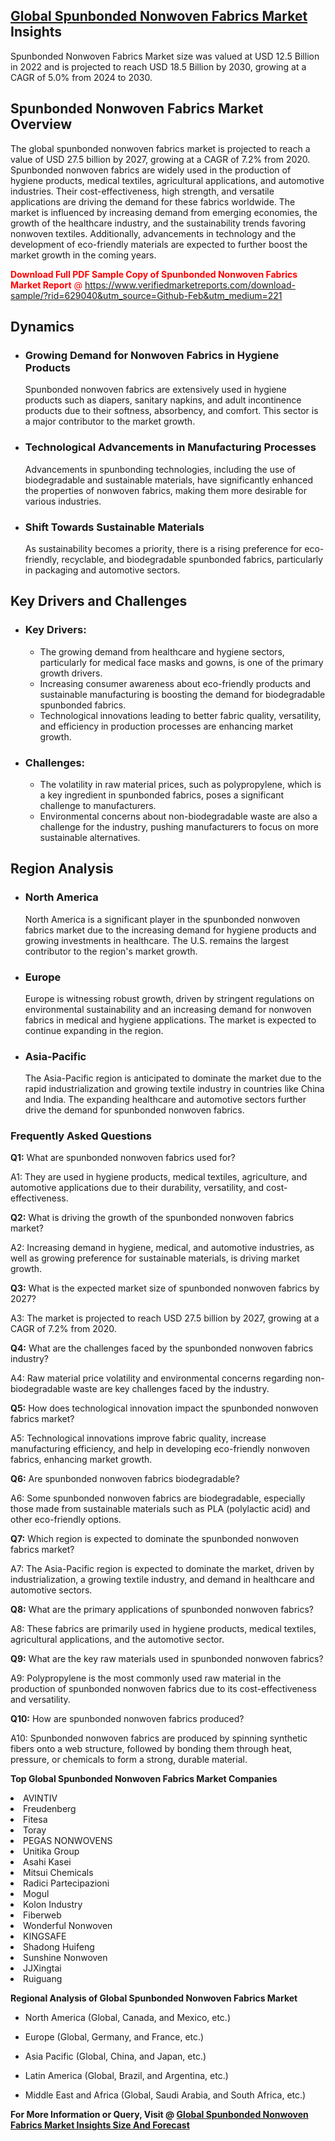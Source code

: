 <h2><a href="https://www.verifiedmarketreports.com/download-sample/?rid=629040&amp;utm_source=Github&amp;utm_medium=221" target="_blank">Global Spunbonded Nonwoven Fabrics Market</a> Insights</h2><p>Spunbonded Nonwoven Fabrics Market size was valued at USD 12.5 Billion in 2022 and is projected to reach USD 18.5 Billion by 2030, growing at a CAGR of 5.0% from 2024 to 2030.</p><p> <h2>Spunbonded Nonwoven Fabrics Market Overview</h2> <p>The global spunbonded nonwoven fabrics market is projected to reach a value of USD 27.5 billion by 2027, growing at a CAGR of 7.2% from 2020. Spunbonded nonwoven fabrics are widely used in the production of hygiene products, medical textiles, agricultural applications, and automotive industries. Their cost-effectiveness, high strength, and versatile applications are driving the demand for these fabrics worldwide. The market is influenced by increasing demand from emerging economies, the growth of the healthcare industry, and the sustainability trends favoring nonwoven textiles. Additionally, advancements in technology and the development of eco-friendly materials are expected to further boost the market growth in the coming years.</p> <p><p><span class=""><span style="color: #ff0000;"><strong>Download Full PDF Sample Copy of Spunbonded Nonwoven Fabrics Market Report</strong> @ </span><a href="https://www.verifiedmarketreports.com/download-sample/?rid=629040&amp;utm_source=Github-Feb&amp;utm_medium=221" target="_blank">https://www.verifiedmarketreports.com/download-sample/?rid=629040&amp;utm_source=Github-Feb&amp;utm_medium=221</a></span></p></p> <h2>Dynamics</h2> <ul> <li><h3>Growing Demand for Nonwoven Fabrics in Hygiene Products</h3> Spunbonded nonwoven fabrics are extensively used in hygiene products such as diapers, sanitary napkins, and adult incontinence products due to their softness, absorbency, and comfort. This sector is a major contributor to the market growth.</li> <li><h3>Technological Advancements in Manufacturing Processes</h3> Advancements in spunbonding technologies, including the use of biodegradable and sustainable materials, have significantly enhanced the properties of nonwoven fabrics, making them more desirable for various industries.</li> <li><h3>Shift Towards Sustainable Materials</h3> As sustainability becomes a priority, there is a rising preference for eco-friendly, recyclable, and biodegradable spunbonded fabrics, particularly in packaging and automotive sectors.</li> </ul> <h2>Key Drivers and Challenges</h2> <ul> <li><h3>Key Drivers:</h3> <ul> <li>The growing demand from healthcare and hygiene sectors, particularly for medical face masks and gowns, is one of the primary growth drivers.</li> <li>Increasing consumer awareness about eco-friendly products and sustainable manufacturing is boosting the demand for biodegradable spunbonded fabrics.</li> <li>Technological innovations leading to better fabric quality, versatility, and efficiency in production processes are enhancing market growth.</li> </ul> </li> <li><h3>Challenges:</h3> <ul> <li>The volatility in raw material prices, such as polypropylene, which is a key ingredient in spunbonded fabrics, poses a significant challenge to manufacturers.</li> <li>Environmental concerns about non-biodegradable waste are also a challenge for the industry, pushing manufacturers to focus on more sustainable alternatives.</li> </ul> </li> </ul> <h2>Region Analysis</h2> <ul> <li><h3>North America</h3> North America is a significant player in the spunbonded nonwoven fabrics market due to the increasing demand for hygiene products and growing investments in healthcare. The U.S. remains the largest contributor to the region's market growth.</li> <li><h3>Europe</h3> Europe is witnessing robust growth, driven by stringent regulations on environmental sustainability and an increasing demand for nonwoven fabrics in medical and hygiene applications. The market is expected to continue expanding in the region.</li> <li><h3>Asia-Pacific</h3> The Asia-Pacific region is anticipated to dominate the market due to the rapid industrialization and growing textile industry in countries like China and India. The expanding healthcare and automotive sectors further drive the demand for spunbonded nonwoven fabrics.</li> </ul> <h3>Frequently Asked Questions</h3> <p><strong>Q1:</strong> What are spunbonded nonwoven fabrics used for?</p> <p>A1: They are used in hygiene products, medical textiles, agriculture, and automotive applications due to their durability, versatility, and cost-effectiveness.</p> <p><strong>Q2:</strong> What is driving the growth of the spunbonded nonwoven fabrics market?</p> <p>A2: Increasing demand in hygiene, medical, and automotive industries, as well as growing preference for sustainable materials, is driving market growth.</p> <p><strong>Q3:</strong> What is the expected market size of spunbonded nonwoven fabrics by 2027?</p> <p>A3: The market is projected to reach USD 27.5 billion by 2027, growing at a CAGR of 7.2% from 2020.</p> <p><strong>Q4:</strong> What are the challenges faced by the spunbonded nonwoven fabrics industry?</p> <p>A4: Raw material price volatility and environmental concerns regarding non-biodegradable waste are key challenges faced by the industry.</p> <p><strong>Q5:</strong> How does technological innovation impact the spunbonded nonwoven fabrics market?</p> <p>A5: Technological innovations improve fabric quality, increase manufacturing efficiency, and help in developing eco-friendly nonwoven fabrics, enhancing market growth.</p> <p><strong>Q6:</strong> Are spunbonded nonwoven fabrics biodegradable?</p> <p>A6: Some spunbonded nonwoven fabrics are biodegradable, especially those made from sustainable materials such as PLA (polylactic acid) and other eco-friendly options.</p> <p><strong>Q7:</strong> Which region is expected to dominate the spunbonded nonwoven fabrics market?</p> <p>A7: The Asia-Pacific region is expected to dominate the market, driven by industrialization, a growing textile industry, and demand in healthcare and automotive sectors.</p> <p><strong>Q8:</strong> What are the primary applications of spunbonded nonwoven fabrics?</p> <p>A8: These fabrics are primarily used in hygiene products, medical textiles, agricultural applications, and the automotive sector.</p> <p><strong>Q9:</strong> What are the key raw materials used in spunbonded nonwoven fabrics?</p> <p>A9: Polypropylene is the most commonly used raw material in the production of spunbonded nonwoven fabrics due to its cost-effectiveness and versatility.</p> <p><strong>Q10:</strong> How are spunbonded nonwoven fabrics produced?</p> <p>A10: Spunbonded nonwoven fabrics are produced by spinning synthetic fibers onto a web structure, followed by bonding them through heat, pressure, or chemicals to form a strong, durable material.</p> </p><p><strong>Top Global Spunbonded Nonwoven Fabrics Market Companies</strong></p><div data-test-id=""><p><li>AVINTIV</li><li> Freudenberg</li><li> Fitesa</li><li> Toray</li><li> PEGAS NONWOVENS</li><li> Unitika Group</li><li> Asahi Kasei</li><li> Mitsui Chemicals</li><li> Radici Partecipazioni</li><li> Mogul</li><li> Kolon Industry</li><li> Fiberweb</li><li> Wonderful Nonwoven</li><li> KINGSAFE</li><li> Shadong Huifeng</li><li> Sunshine Nonwoven</li><li> JJXingtai</li><li> Ruiguang</li></p><div><strong>Regional Analysis of&nbsp;Global Spunbonded Nonwoven Fabrics Market</strong></div><ul><li dir="ltr"><p dir="ltr">North America&nbsp;(Global, Canada, and Mexico, etc.)</p></li><li dir="ltr"><p dir="ltr">Europe (Global, Germany, and France, etc.)</p></li><li dir="ltr"><p dir="ltr">Asia Pacific&nbsp;(Global, China, and Japan, etc.)</p></li><li dir="ltr"><p dir="ltr">Latin America&nbsp;(Global, Brazil, and Argentina, etc.)</p></li><li dir="ltr">Middle East and Africa&nbsp;(Global, Saudi Arabia, and South Africa, etc.)</li></ul><p><strong>For More Information or Query, Visit @&nbsp;</strong><strong><a href="https://www.verifiedmarketreports.com/product/spunbonded-nonwoven-fabrics-market/?utm_source=Github&amp;utm_medium=221" target="_blank">Global Spunbonded Nonwoven Fabrics Market Insights Size And Forecast</a></strong></p></div>
